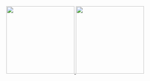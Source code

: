 
<div>
  <a href = "https://github.com/Davescp">
  <img height = "180em" src="https://github-readme-stats.vercel.app/api?username=Davescp&show_icons=True&theme=github_dark&include_all_comits=True&count_private=True"/>
  <img height = "180em" src="https://github-readme-stats.vercel.app/api/top-langs/?username=Davescp&layout=compact&langs_count=16&theme=github_dark&layoult=compact"/>
</div>
